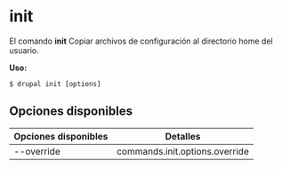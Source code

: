 # init
El comando **init** Copiar archivos de configuración al directorio home del usuario.

**Uso:**
```
$ drupal init [options] 
```

## Opciones disponibles
Opciones disponibles | Detalles
-------|-------------
--override | commands.init.options.override

